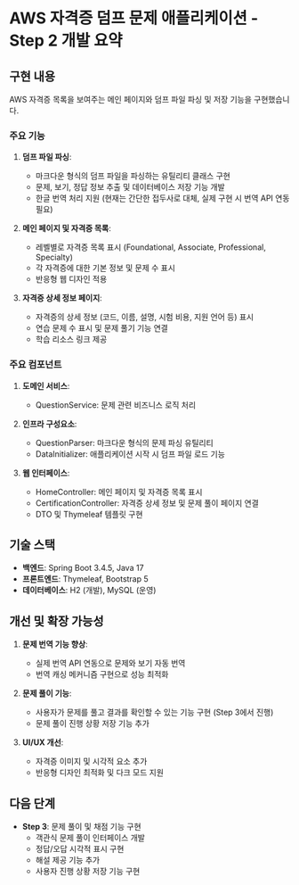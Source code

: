 # AWS 자격증 덤프 문제 애플리케이션 - Step 2 개발 요약

## 구현 내용

AWS 자격증 목록을 보여주는 메인 페이지와 덤프 파일 파싱 및 저장 기능을 구현했습니다.

### 주요 기능

1. **덤프 파일 파싱**:
   - 마크다운 형식의 덤프 파일을 파싱하는 유틸리티 클래스 구현
   - 문제, 보기, 정답 정보 추출 및 데이터베이스 저장 기능 개발
   - 한글 번역 처리 지원 (현재는 간단한 접두사로 대체, 실제 구현 시 번역 API 연동 필요)

2. **메인 페이지 및 자격증 목록**:
   - 레벨별로 자격증 목록 표시 (Foundational, Associate, Professional, Specialty)
   - 각 자격증에 대한 기본 정보 및 문제 수 표시
   - 반응형 웹 디자인 적용

3. **자격증 상세 정보 페이지**:
   - 자격증의 상세 정보 (코드, 이름, 설명, 시험 비용, 지원 언어 등) 표시
   - 연습 문제 수 표시 및 문제 풀기 기능 연결
   - 학습 리소스 링크 제공

### 주요 컴포넌트

1. **도메인 서비스**:
   - QuestionService: 문제 관련 비즈니스 로직 처리

2. **인프라 구성요소**:
   - QuestionParser: 마크다운 형식의 문제 파싱 유틸리티
   - DataInitializer: 애플리케이션 시작 시 덤프 파일 로드 기능

3. **웹 인터페이스**:
   - HomeController: 메인 페이지 및 자격증 목록 표시
   - CertificationController: 자격증 상세 정보 및 문제 풀이 페이지 연결
   - DTO 및 Thymeleaf 템플릿 구현

## 기술 스택

- **백엔드**: Spring Boot 3.4.5, Java 17
- **프론트엔드**: Thymeleaf, Bootstrap 5
- **데이터베이스**: H2 (개발), MySQL (운영)

## 개선 및 확장 가능성

1. **문제 번역 기능 향상**:
   - 실제 번역 API 연동으로 문제와 보기 자동 번역
   - 번역 캐싱 메커니즘 구현으로 성능 최적화

2. **문제 풀이 기능**:
   - 사용자가 문제를 풀고 결과를 확인할 수 있는 기능 구현 (Step 3에서 진행)
   - 문제 풀이 진행 상황 저장 기능 추가

3. **UI/UX 개선**:
   - 자격증 이미지 및 시각적 요소 추가
   - 반응형 디자인 최적화 및 다크 모드 지원

## 다음 단계

- **Step 3**: 문제 풀이 및 채점 기능 구현
  - 객관식 문제 풀이 인터페이스 개발
  - 정답/오답 시각적 표시 구현
  - 해설 제공 기능 추가
  - 사용자 진행 상황 저장 기능 구현 